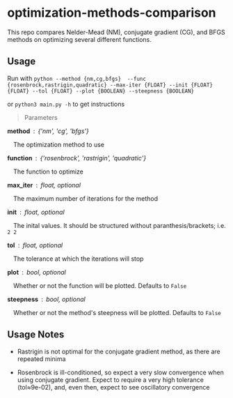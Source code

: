 # optimization-methods-comparison
This repo compares Nelder-Mead (NM), conjugate gradient (CG), and BFGS methods on optimizing several different functions.  

## Usage
Run with `python --method {nm,cg,bfgs} 
            --func {rosenbrock,rastrigin,quadratic}
            --max-iter {FLOAT}
            --init {FLOAT} {FLOAT}
            --tol {FLOAT}
            --plot {BOOLEAN}
            --steepness {BOOLEAN}`
            
or `python3 main.py -h` to get instructions

> Parameters

**method**&ensp;:&ensp;*{'nm', 'cg', 'bfgs'}*

&emsp;The optimization method to use

**function**&ensp;:&ensp;*{'rosenbrock', 'rastrigin', 'quadratic'}*

&emsp;The function to optimize

**max_iter**&ensp;:&ensp;*float, optional*

&emsp;The maximum number of iterations for the method

**init**&ensp;:&ensp;*float, optional*

&emsp;The inital values. It should be structured without paranthesis/brackets; i.e. `2 2`

**tol**&ensp;:&ensp;*float, optional*

&emsp;The tolerance at which the iterations will stop

**plot**&ensp;:&ensp;*bool, optional*

&emsp;Whether or not the function will be plotted. Defaults to `False`

**steepness**&ensp;:&ensp;*bool, optional*

&emsp;Whether or not the method's steepness will be plotted. Defaults to `False`

## Usage Notes

- Rastrigin is not optimal for the conjugate gradient method, as there are repeated minima

- Rosenbrock is ill-conditioned, so expect a very slow convergence when using conjugate gradient. Expect to require a very high tolerance (tol≈9e-02), and, even then, expect to see oscillatory convergence
